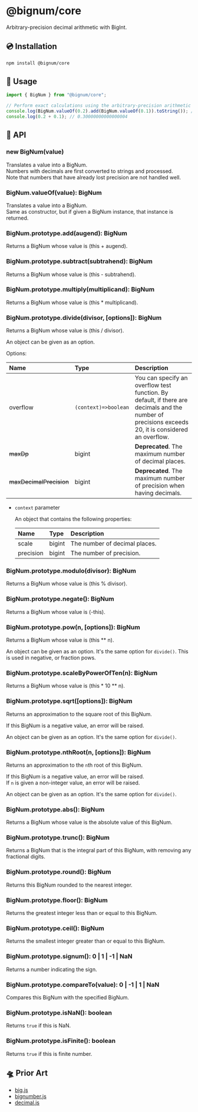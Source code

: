 # @bignum/core

Arbitrary-precision decimal arithmetic with BigInt.

## 💿 Installation

```bash
npm install @bignum/core
```

## 📖 Usage

```js
import { BigNum } from "@bignum/core";

// Perform exact calculations using the arbitrary-precision arithmetic with BigInt.
console.log(BigNum.valueOf(0.2).add(BigNum.valueOf(0.1)).toString()); // 0.3
console.log(0.2 + 0.1); // 0.30000000000000004
```

## 🧮 API

### new BigNum(value)

Translates a value into a BigNum.\
Numbers with decimals are first converted to strings and processed.\
Note that numbers that have already lost precision are not handled well.

### BigNum.valueOf(value): BigNum

Translates a value into a BigNum.\
Same as constructor, but if given a BigNum instance, that instance is returned.

### BigNum.prototype.add(augend): BigNum

Returns a BigNum whose value is (this + augend).

### BigNum.prototype.subtract(subtrahend): BigNum

Returns a BigNum whose value is (this - subtrahend).

### BigNum.prototype.multiply(multiplicand): BigNum

Returns a BigNum whose value is (this \* multiplicand).

### BigNum.prototype.divide(divisor, [options]): BigNum

Returns a BigNum whose value is (this / divisor).

An object can be given as an option.

Options:

| Name                    | Type                 | Description                                                                                                                                         |
| :---------------------- | :------------------- | :-------------------------------------------------------------------------------------------------------------------------------------------------- |
| overflow                | `(context)=>boolean` | You can specify an overflow test function. By default, if there are decimals and the number of precisions exceeds 20, it is considered an overflow. |
| ~~maxDp~~               | bigint               | **Deprecated**. The maximum number of decimal places.                                                                                               |
| ~~maxDecimalPrecision~~ | bigint               | **Deprecated**. The maximum number of precision when having decimals.                                                                               |

- `context` parameter

  An object that contains the following properties:

  | Name      | Type   | Description                   |
  | :-------- | :----- | :---------------------------- |
  | scale     | bigint | The number of decimal places. |
  | precision | bigint | The number of precision.      |

### BigNum.prototype.modulo(divisor): BigNum

Returns a BigNum whose value is (this % divisor).

### BigNum.prototype.negate(): BigNum

Returns a BigNum whose value is (-this).

### BigNum.prototype.pow(n, [options]): BigNum

Returns a BigNum whose value is (this \*\* n).

An object can be given as an option. It's the same option for `divide()`. This is used in negative, or fraction pows.

### BigNum.prototype.scaleByPowerOfTen(n): BigNum

Returns a BigNum whose value is (this \* 10 \*\* n).

### BigNum.prototype.sqrt([options]): BigNum

Returns an approximation to the square root of this BigNum.

If this BigNum is a negative value, an error will be raised.

An object can be given as an option. It's the same option for `divide()`.

### BigNum.prototype.nthRoot(n, [options]): BigNum

Returns an approximation to the `n`th root of this BigNum.

If this BigNum is a negative value, an error will be raised.\
If `n` is given a non-integer value, an error will be raised.

An object can be given as an option. It's the same option for `divide()`.

### BigNum.prototype.abs(): BigNum

Returns a BigNum whose value is the absolute value of this BigNum.

### BigNum.prototype.trunc(): BigNum

Returns a BigNum that is the integral part of this BigNum, with removing any fractional digits.

### BigNum.prototype.round(): BigNum

Returns this BigNum rounded to the nearest integer.

### BigNum.prototype.floor(): BigNum

Returns the greatest integer less than or equal to this BigNum.

### BigNum.prototype.ceil(): BigNum

Returns the smallest integer greater than or equal to this BigNum.

### BigNum.prototype.signum(): 0 | 1 | -1 | NaN

Returns a number indicating the sign.

### BigNum.prototype.compareTo(value): 0 | -1 | 1 | NaN

Compares this BigNum with the specified BigNum.

### BigNum.prototype.isNaN(): boolean

Returns `true` if this is NaN.

### BigNum.prototype.isFinite(): boolean

Returns `true` if this is finite number.

## 🛸 Prior Art

- [big.js]
- [bignumber.js]
- [decimal.js]

[big.js]: https://github.com/MikeMcl/big.js
[bignumber.js]: https://github.com/MikeMcl/bignumber.js
[decimal.js]: https://github.com/MikeMcl/decimal.js

